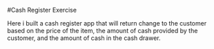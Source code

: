 #Cash Register Exercise

Here i built a cash register app that will return change to the customer based on the price of the item, the amount of cash provided by the customer, and the amount of cash in the cash drawer.
